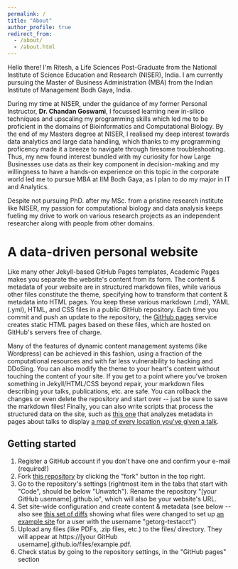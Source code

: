 ```yaml
---
permalink: /
title: "About"
author_profile: true
redirect_from: 
  - /about/
  - /about.html
---
```


Hello there! I'm Ritesh, a Life Sciences Post-Graduate from the National Institute of Science Education and Research (NISER), India. I am currently pursuing the Master of Business Administration (MBA) from the Indian Institute of Management Bodh Gaya, India.  

During my time at NISER, under the guidance of my former Personal Instructor, **Dr. Chandan Goswami**, I focussed learning new in-silico techniques and upscaling my programming skills which led me to be proficient in the domains of Bioinformatics and Computational Biology. By the end of my Masters degree at NISER, I realised my deep interest towards data analytics and large data handling, which thanks to my programming proficency made it a breeze to navigate through tiresome troubleshooting. Thus, my new found interest bundled with my curiosity for how Large Businesses use data as their key component in decision-making and my willingness to have a hands-on experience on this topic in the corporate world led me to pursue MBA at IIM Bodh Gaya, as I plan to do my major in IT and Analytics. 

Despite not pursuing PhD. after my MSc. from a pristine research institute like NISER, my passion for computational biology and data analysis keeps fueling my drive to work on various research projects as an independent researcher along with people from other domains.

A data-driven personal website
======
Like many other Jekyll-based GitHub Pages templates, Academic Pages makes you separate the website's content from its form. The content & metadata of your website are in structured markdown files, while various other files constitute the theme, specifying how to transform that content & metadata into HTML pages. You keep these various markdown (.md), YAML (.yml), HTML, and CSS files in a public GitHub repository. Each time you commit and push an update to the repository, the [GitHub pages](https://pages.github.com/) service creates static HTML pages based on these files, which are hosted on GitHub's servers free of charge.

Many of the features of dynamic content management systems (like Wordpress) can be achieved in this fashion, using a fraction of the computational resources and with far less vulnerability to hacking and DDoSing. You can also modify the theme to your heart's content without touching the content of your site. If you get to a point where you've broken something in Jekyll/HTML/CSS beyond repair, your markdown files describing your talks, publications, etc. are safe. You can rollback the changes or even delete the repository and start over -- just be sure to save the markdown files! Finally, you can also write scripts that process the structured data on the site, such as [this one](https://github.com/academicpages/academicpages.github.io/blob/master/talkmap.ipynb) that analyzes metadata in pages about talks to display [a map of every location you've given a talk](https://academicpages.github.io/talkmap.html).

Getting started
------
1. Register a GitHub account if you don't have one and confirm your e-mail (required!)
1. Fork [this repository](https://github.com/academicpages/academicpages.github.io) by clicking the "fork" button in the top right. 
1. Go to the repository's settings (rightmost item in the tabs that start with "Code", should be below "Unwatch"). Rename the repository "[your GitHub username].github.io", which will also be your website's URL.
1. Set site-wide configuration and create content & metadata (see below -- also see [this set of diffs](http://archive.is/3TPas) showing what files were changed to set up [an example site](https://getorg-testacct.github.io) for a user with the username "getorg-testacct")
1. Upload any files (like PDFs, .zip files, etc.) to the files/ directory. They will appear at https://[your GitHub username].github.io/files/example.pdf.  
1. Check status by going to the repository settings, in the "GitHub pages" section